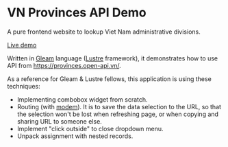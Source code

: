 # VN Provinces API Demo

A pure frontend website to lookup Viet Nam administrative divisions.

[Live demo](https://vn-provinces-lustre-demo.netlify.app/)

Written in [Gleam](https://gleam.run/) language ([Lustre](https://hexdocs.pm/lustre/) framework), it demonstrates how to use API from https://provinces.open-api.vn/.

As a reference for Gleam & Lustre fellows, this application is using these techniques:

- Implementing combobox widget from scratch.
- Routing (with [modem](https://hexdocs.pm/modem/)). It is to save the data selection to the URL, so that the selection won't be lost when refreshing page, or when copying and sharing URL to someone else.
- Implement "click outside" to close dropdown menu.
- Unpack assignment with nested records.

